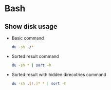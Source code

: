 # Bash

## Show disk usage
- Basic command
  ```bash
  du -sh ./*
  ```

- Sorted result command
  ```bash
  du -sh * | sort -h
  ```

- Sorted result with hidden direcotries command
  ```bash
  du -sh .[!.]* * | sort -h
  ```




